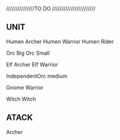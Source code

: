 ///////////////TO DO ///////////////////////
## UNIT
Humen Archer
Humen Warrior
Humen Rider

Orc Big
Orc Small

Elf Archer
Elf Warrior

IndependentOrc medium

Gnome Warrior

Witch Witch


## ATACK

Archer